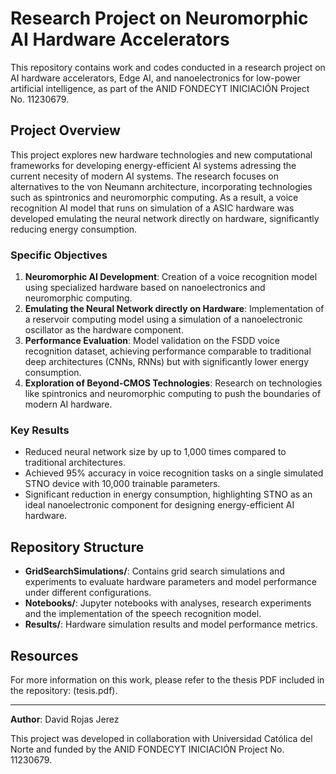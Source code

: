 # Research Project on Neuromorphic AI Hardware Accelerators

This repository contains work and codes conducted in a research project on AI hardware accelerators, Edge AI, and nanoelectronics for low-power artificial intelligence, as part of the ANID FONDECYT INICIACIÓN Project No. 11230679.

## Project Overview

This project explores new hardware technologies and new computational frameworks for developing energy-efficient AI systems adressing the current necesity of modern AI systems. The research focuses on alternatives to the von Neumann architecture, incorporating technologies such as spintronics and neuromorphic computing. As a result, a voice recognition AI model that runs on simulation of a ASIC hardware was developed emulating the neural network directly on hardware, significantly reducing energy consumption.

### Specific Objectives

1. **Neuromorphic AI Development**: Creation of a voice recognition model using specialized hardware based on nanoelectronics and neuromorphic computing.
2. **Emulating the Neural Network directly on Hardware**: Implementation of a reservoir computing model using a simulation of a nanoelectronic oscillator as the hardware component.
3. **Performance Evaluation**: Model validation on the FSDD voice recognition dataset, achieving performance comparable to traditional deep architectures (CNNs, RNNs) but with significantly lower energy consumption.
4. **Exploration of Beyond-CMOS Technologies**: Research on technologies like spintronics and neuromorphic computing to push the boundaries of modern AI hardware.

### Key Results

- Reduced neural network size by up to 1,000 times compared to traditional architectures.
- Achieved 95% accuracy in voice recognition tasks on a single simulated STNO device with 10,000 trainable parameters.
- Significant reduction in energy consumption, highlighting STNO as an ideal nanoelectronic component for designing energy-efficient AI hardware.

## Repository Structure

- **GridSearchSimulations/**: Contains grid search simulations and experiments to evaluate hardware parameters and model performance under different configurations.
- **Notebooks/**: Jupyter notebooks with analyses, research experiments and the implementation of the speech recognition model.
- **Results/**: Hardware simulation results and model performance metrics.

## Resources

For more information on this work, please refer to the thesis PDF included in the repository: (tesis.pdf).

---

**Author**: David Rojas Jerez  

This project was developed in collaboration with Universidad Católica del Norte and funded by the ANID FONDECYT INICIACIÓN Project No. 11230679.

